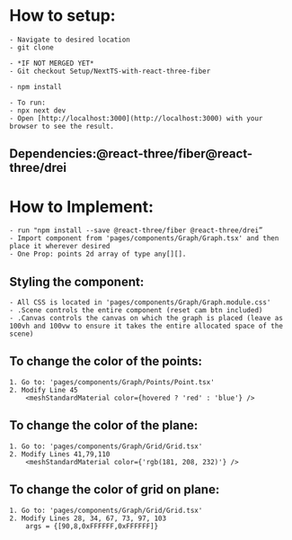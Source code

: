 # How to setup:
    - Navigate to desired location
    - git clone 

    - *IF NOT MERGED YET*
    - Git checkout Setup/NextTS-with-react-three-fiber

    - npm install

    - To run: 
    - npx next dev  
    - Open [http://localhost:3000](http://localhost:3000) with your browser to see the result.

## Dependencies:@react-three/fiber@react-three/drei

# How to Implement:
    - run "npm install --save @react-three/fiber @react-three/drei”   
    - Import component from 'pages/components/Graph/Graph.tsx' and then place it wherever desired 
    - One Prop: points 2d array of type any[][]. 

## Styling the component:
    - All CSS is located in 'pages/components/Graph/Graph.module.css'
    - .Scene controls the entire component (reset cam btn included)
    - .Canvas controls the canvas on which the graph is placed (leave as 100vh and 100vw to ensure it takes the entire allocated space of the scene)


## To change the color of the points: 
    1. Go to: 'pages/components/Graph/Points/Point.tsx'
    2. Modify Line 45 
        <meshStandardMaterial color={hovered ? 'red' : 'blue'} />

## To change the color of the plane:
    1. Go to: 'pages/components/Graph/Grid/Grid.tsx'
    2. Modify Lines 41,79,110
        <meshStandardMaterial color={'rgb(181, 208, 232)'} />

## To change the color of grid on plane:
    1. Go to: 'pages/components/Graph/Grid/Grid.tsx'
    2. Modify Lines 28, 34, 67, 73, 97, 103
        args = {[90,8,0xFFFFFF,0xFFFFFF]}
